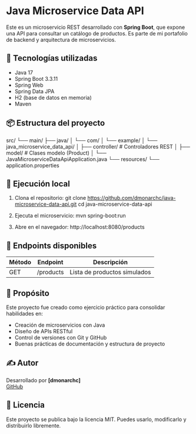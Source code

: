 # Java Microservice Data API

Este es un microservicio REST desarrollado con **Spring Boot**, que expone una API para consultar un catálogo de productos. Es parte de mi portafolio de backend y arquitectura de microservicios.

## 🔧 Tecnologías utilizadas

- Java 17  
- Spring Boot 3.3.11  
- Spring Web  
- Spring Data JPA  
- H2 (base de datos en memoria)  
- Maven  

## 📦 Estructura del proyecto
src/
└── main/
├── java/
│ └── com/
│ └── example/
│ └── java_microservice_data_api/
│ ├── controller/ # Controladores REST
│ ├── model/ # Clases modelo (Product)
│ └── JavaMicroserviceDataApiApplication.java
└── resources/
└── application.properties

## 🚀 Ejecución local

1. Clona el repositorio:
   git clone https://github.com/dmonarchc/java-microservice-data-api.git
   cd java-microservice-data-api

2. Ejecuta el microservicio:
   mvn spring-boot:run

3. Abre en el navegador:
   http://localhost:8080/products

## 📌 Endpoints disponibles

| Método | Endpoint    | Descripción                  |
|--------|-------------|------------------------------|
| GET    | /products   | Lista de productos simulados |

## 🧠 Propósito

Este proyecto fue creado como ejercicio práctico para consolidar habilidades en:
- Creación de microservicios con Java
- Diseño de APIs RESTful
- Control de versiones con Git y GitHub
- Buenas prácticas de documentación y estructura de proyecto

## ✍️ Autor

Desarrollado por **[dmonarchc]**  
[GitHub](https://github.com/dmonarchc)

## 📜 Licencia

Este proyecto se publica bajo la licencia MIT. Puedes usarlo, modificarlo y distribuirlo libremente.